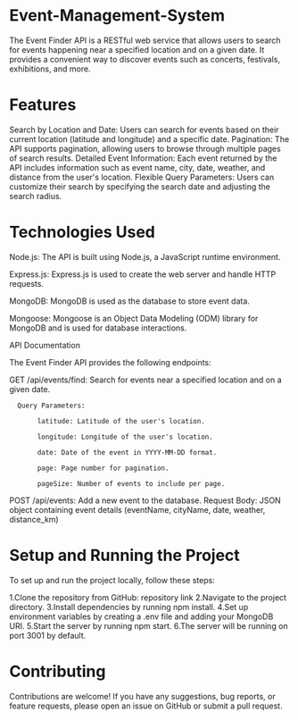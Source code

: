 # Event-Management-System

The Event Finder API is a RESTful web service that allows users to search for events happening near a specified location and on a given date. It provides a convenient way to discover events such as concerts, festivals, exhibitions, and more.

# Features

   Search by Location and Date: Users can search for events based on their current location (latitude and longitude) and a specific date.
   Pagination: The API supports pagination, allowing users to browse through multiple pages of search results.
   Detailed Event Information: Each event returned by the API includes information such as event name, city, date, weather, and distance from the user's location.
   Flexible Query Parameters: Users can customize their search by specifying the search date and adjusting the search radius.

# Technologies Used

   Node.js: The API is built using Node.js, a JavaScript runtime environment.
   
   Express.js: Express.js is used to create the web server and handle HTTP requests. 
   
   MongoDB: MongoDB is used as the database to store event data.
   
   Mongoose: Mongoose is an Object Data Modeling (ODM) library for MongoDB and is used for database interactions.

  API Documentation

The Event Finder API provides the following endpoints:

  GET /api/events/find: Search for events near a specified location and on a given date.
  
      Query Parameters:
       
           latitude: Latitude of the user's location.
           
           longitude: Longitude of the user's location.
           
           date: Date of the event in YYYY-MM-DD format.
           
           page: Page number for pagination.
           
           pageSize: Number of events to include per page.

  POST /api/events: Add a new event to the database.
       Request Body: JSON object containing event details (eventName, cityName, date, weather, distance_km)

# Setup and Running the Project

 To set up and run the project locally, follow these steps:

   1.Clone the repository from GitHub: repository link
   2.Navigate to the project directory.
   3.Install dependencies by running npm install.
   4.Set up environment variables by creating a .env file and adding your MongoDB URI.
   5.Start the server by running npm start.
   6.The server will be running on port 3001 by default.

# Contributing

Contributions are welcome! If you have any suggestions, bug reports, or feature requests, please open an issue on GitHub or submit a pull request.
